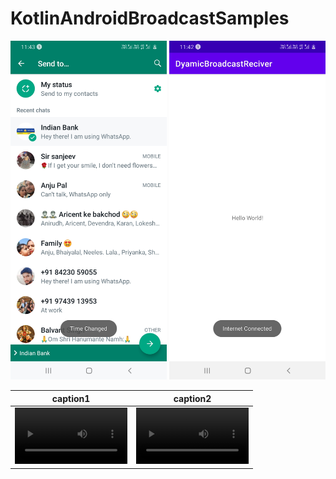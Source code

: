 # KotlinAndroidBroadcastSamples



<img src = "screenshots/WhatsApp.jpg" width = "250" /> 

<img src = "screenshots/DyamicBroadcastReciver.jpg" width = "250" /> 

caption1 | caption2
:-: | :-:
<video src="screenshots/DyamicBroadcastReciver.mp4" width=180/> | <video src='DyamicBroadcastReciver.mp4' width=180/>

